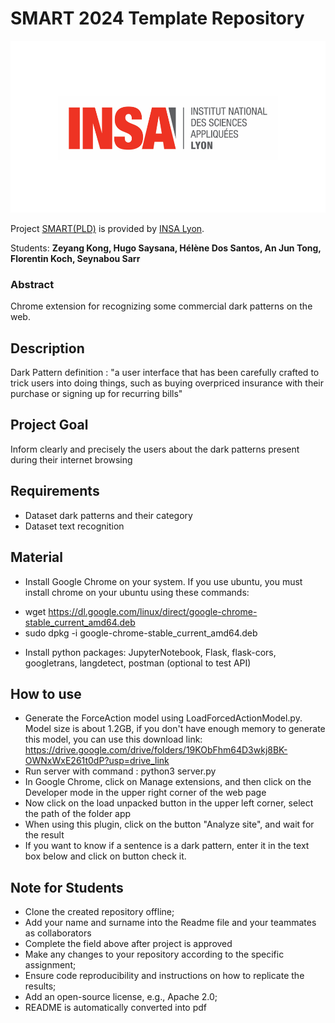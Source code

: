 # SMART 2024 Template Repository

![Insalogo](./images/logo-insa_0.png)

Project [SMART(PLD)](riccardotommasini.com/teaching/smart) is provided by [INSA Lyon](https://www.insa-lyon.fr/).

Students: **Zeyang Kong, Hugo Saysana, Hélène Dos Santos, An Jun Tong, Florentin Koch, Seynabou Sarr**

### Abstract
Chrome extension for recognizing some commercial dark patterns on the web. 

## Description 
Dark Pattern definition : "a user interface that has been carefully crafted to trick users into doing things, such as buying overpriced insurance with their purchase or signing up for recurring bills"

## Project Goal
Inform clearly and precisely the users about the dark patterns present during their internet browsing

## Requirements
- Dataset dark patterns and their category
- Dataset text recognition

## Material
- Install Google Chrome on your system. If you use ubuntu, you must install chrome on your ubuntu using these commands: 
* wget https://dl.google.com/linux/direct/google-chrome-stable_current_amd64.deb
* sudo dpkg -i google-chrome-stable_current_amd64.deb

- Install python packages: JupyterNotebook, Flask, flask-cors, googletrans, langdetect, postman (optional to test API) 

## How to use
- Generate the ForceAction model using LoadForcedActionModel.py. Model size is about 1.2GB, if you don't have enough memory to generate this model, you can use this download link: https://drive.google.com/drive/folders/19KObFhm64D3wkj8BK-OWNxWxE261t0dP?usp=drive_link
- Run server with command : python3 server.py
- In Google Chrome, click on Manage extensions, and then click on the Developer mode in the upper right corner of the web page
- Now click on the load unpacked button in the upper left corner, select the path of the folder app
- When using this plugin, click on the button "Analyze site", and wait for the result
- If you want to know if a sentence is a dark pattern, enter it in the text box below and click on button check it.

## Note for Students

* Clone the created repository offline;
* Add your name and surname into the Readme file and your teammates as collaborators
* Complete the field above after project is approved
* Make any changes to your repository according to the specific assignment;
* Ensure code reproducibility and instructions on how to replicate the results;
* Add an open-source license, e.g., Apache 2.0;
* README is automatically converted into pdf

